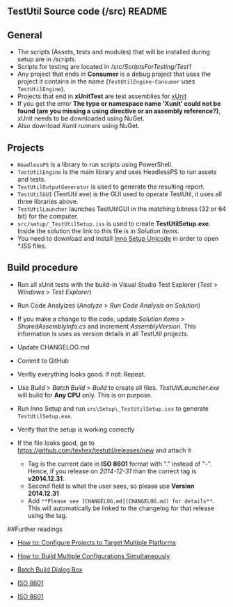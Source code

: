 ## TestUtil Source code (/src) README


## General

 - The scripts (Assets, tests and modules) that will be installed during setup are in _/scripts_.
 - Scripts for testing are located in _/src/ScriptsForTesting/Test1_
 - Any project that ends in **Consumer** is a debug project that uses the project it contains in the name (`TestUtilEngine-Consumer` uses `TestUtilEngine`).
 - Projects that end in **xUnitTest** are test assemblies for [xUnit](https://github.com/xunit/xunit)
 - If you get the error __The type or namespace name 'Xunit' could not be found (are you missing a using directive or an assembly reference?)__, xUnit needs to be downloaded using NuGet.
 - Also download _Xunit runners_ using NuGet. 

## Projects
 - `HeadlessPS` is a library to run scripts using PowerShell.
 - `TestUtilEngine` is the main library and uses HeadlessPS to run assets and tests.
 - `TestUtilOutputGenerator` is used to generate the resulting report.
 - `TestUtilGUI` (TestUtil.exe) is the GUI used to operate TestUtil, it uses all three libraries above.
 - `TestUtilLauncher` launches TestUtilGUI in the matching bitness (32 or 64 bit) for the computer. 
 - `src/setup/_TestUtilSetup.iss` is used to create **TestUtilSetup.exe**. Inside the solution the link to this file is in _Solution items_. 
 - You need to download and install [Inno Setup Unicode](http://www.jrsoftware.org/isdl.php) in order to open *.ISS files.
  

## Build procedure

  - Run all xUnit tests with the build-in Visual Studio Test Explorer (_Test_ > _Windows_ > _Test Explorer_)
  
  - Run Code Analyizes (_Analyze_ > _Run Code Analysis on Solution_)
  
  - If you make a change to the code, update _Solution items_ > _SharedAssemblyInfo.cs_ and increment _AssemblyVersion_. This information is uses as version details in all TestUtil projects.
     
  - Update CHANGELOG.md

  - Commit to GitHub
  
  - Verifiy everything looks good. If not: Repeat.  
  
  - Use _Build_ > _Batch Build_ > _Build_ to create all files. _TestUtilLauncher.exe_ will build for **Any CPU** only. This is on purpose. 

  - Run Inno Setup and run `src\Setup\_TestUtilSetup.iss` to generate `TestUtilSetup.exe`.

  - Verify that the setup is working correctly
   
  - If the file looks good, go to https://github.com/texhex/testutil/releases/new and attach it  
     
     - Tag is the current date in **ISO 8601** format with "." instead of "-". Hence, if you release on _2014-12-31_ than the correct tag is **v2014.12.31**.  
     - Second field is what the user sees, so please use **Version 2014.12.31**
     - Add `**Please see [CHANGELOG.md](CHANGELOG.md) for details**`. This will automatically be linked to the changelog for that release using the tag.  
   
    
    
##Further readings
 
  * [How to: Configure Projects to Target Multiple Platforms](http://msdn.microsoft.com/en-us/library/ms165408.aspx)
  
  * [How to: Build Multiple Configurations Simultaneously](http://msdn.microsoft.com/en-us/library/jj651644.aspx)

  * [Batch Build Dialog Box](http://msdn.microsoft.com/en-us/library/169az28z%28v=vs.90%29.aspx)
 
  * [ISO 8601](http://xkcd.com/1179/)
  
  * [ISO 8601](http://en.wikipedia.org/wiki/ISO_8601) 

